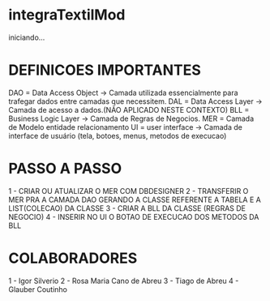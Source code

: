 # integraTextilMod
iniciando...

# DEFINICOES IMPORTANTES
DAO = Data Access Object -> Camada utilizada essencialmente para trafegar dados entre camadas que necessitem. 
DAL = Data Access Layer -> Camada de acesso a dados.(NÃO APLICADO NESTE CONTEXTO)
BLL = Business Logic Layer -> Camada de Regras de Negocios.
MER = Camada de Modelo entidade relacionamento
UI = user interface -> Camada de interface de usuário (tela, botoes, menus, metodos de execucao)

#  PASSO A PASSO
1 - CRIAR OU ATUALIZAR O MER COM DBDESIGNER
2 - TRANSFERIR O MER PRA A CAMADA DAO GERANDO A CLASSE REFERENTE A TABELA E A LIST(COLECAO) DA CLASSE
3 - CRIAR A BLL DA CLASSE (REGRAS DE NEGOCIO)
4 - INSERIR NO UI O BOTAO DE EXECUCAO DOS METODOS DA BLL

# COLABORADORES
1 - Igor Silverio
2 - Rosa Maria Cano de Abreu
3 - Tiago de Abreu
4 - Glauber Coutinho

